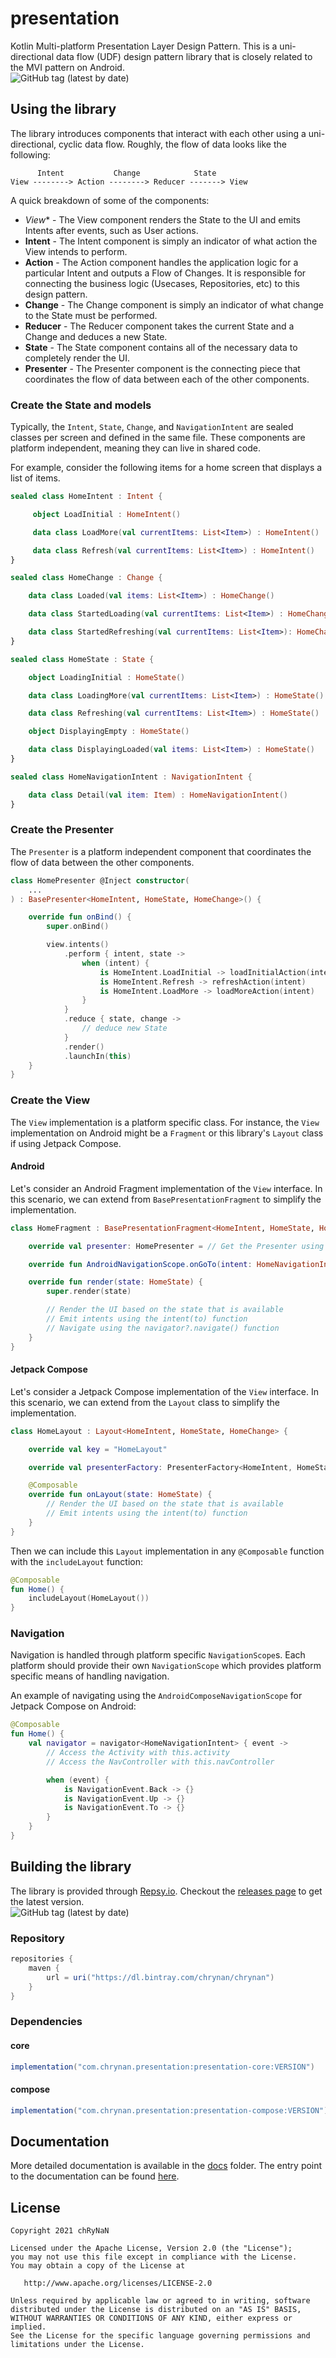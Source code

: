# presentation

Kotlin Multi-platform Presentation Layer Design Pattern. This is a uni-directional data flow (UDF) design pattern library that is closely related to the MVI pattern on Android. <br/>
<img alt="GitHub tag (latest by date)" src="https://img.shields.io/github/v/tag/chRyNaN/presentation">

## Using the library

The library introduces components that interact with each other using a uni-directional, cyclic data flow. Roughly, the flow of data looks like the following:

```
      Intent           Change            State
View --------> Action --------> Reducer -------> View
```

A quick breakdown of some of the components:
* *View** - The View component renders the State to the UI and emits Intents after events, such as User actions.
* **Intent** - The Intent component is simply an indicator of what action the View intends to perform.
* **Action** - The Action component handles the application logic for a particular Intent and outputs a Flow of Changes. It is responsible for connecting the business logic (Usecases, Repositories, etc) to this design pattern.
* **Change** - The Change component is simply an indicator of what change to the State must be performed.
* **Reducer** - The Reducer component takes the current State and a Change and deduces a new State.
* **State** - The State component contains all of the necessary data to completely render the UI.
* **Presenter** - The Presenter component is the connecting piece that coordinates the flow of data between each of the other components.

### Create the State and models

Typically, the `Intent`, `State`, `Change`, and `NavigationIntent` are sealed classes per screen and defined in the same file. These components are platform independent, meaning they can live in shared code.

For example, consider the following items for a home screen that displays a list of items.

```kotlin
sealed class HomeIntent : Intent {

     object LoadInitial : HomeIntent()

     data class LoadMore(val currentItems: List<Item>) : HomeIntent()

     data class Refresh(val currentItems: List<Item>) : HomeIntent()
}

sealed class HomeChange : Change {

    data class Loaded(val items: List<Item>) : HomeChange()

    data class StartedLoading(val currentItems: List<Item>) : HomeChange()

    data class StartedRefreshing(val currentItems: List<Item>): HomeChange()
}

sealed class HomeState : State {

    object LoadingInitial : HomeState()

    data class LoadingMore(val currentItems: List<Item>) : HomeState()

    data class Refreshing(val currentItems: List<Item>) : HomeState()

    object DisplayingEmpty : HomeState()

    data class DisplayingLoaded(val items: List<Item>) : HomeState()
}

sealed class HomeNavigationIntent : NavigationIntent {

    data class Detail(val item: Item) : HomeNavigationIntent()
}
```

### Create the Presenter

The `Presenter` is a platform independent component that coordinates the flow of data between the other components.

```kotlin
class HomePresenter @Inject constructor(
    ...
) : BasePresenter<HomeIntent, HomeState, HomeChange>() {

    override fun onBind() {
        super.onBind()

        view.intents()
            .perform { intent, state ->
                when (intent) {
                    is HomeIntent.LoadInitial -> loadInitialAction(intent)
                    is HomeIntent.Refresh -> refreshAction(intent)
                    is HomeIntent.LoadMore -> loadMoreAction(intent)
                }
            }
            .reduce { state, change ->
                // deduce new State
            }
            .render()
            .launchIn(this)
    }
}
```

### Create the View

The `View` implementation is a platform specific class. For instance, the `View` implementation on Android might be a `Fragment` or this library's `Layout` class if using Jetpack Compose.

#### Android

Let's consider an Android Fragment implementation of the `View` interface. In this scenario, we can extend from `BasePresentationFragment` to simplify the implementation.

```kotlin
class HomeFragment : BasePresentationFragment<HomeIntent, HomeState, HomeChange, HomeNavigationIntent>() {

    override val presenter: HomePresenter = // Get the Presenter using Dependency Injection

    override fun AndroidNavigationScope.onGoTo(intent: HomeNavigationIntent) {} // Handle navigation

    override fun render(state: HomeState) {
        super.render(state)

        // Render the UI based on the state that is available
        // Emit intents using the intent(to) function
        // Navigate using the navigator?.navigate() function
    }
}
```

#### Jetpack Compose

Let's consider a Jetpack Compose implementation of the `View` interface. In this scenario, we can extend from the `Layout` class to simplify the implementation.

```kotlin
class HomeLayout : Layout<HomeIntent, HomeState, HomeChange> {

    override val key = "HomeLayout"

    override val presenterFactory: PresenterFactory<HomeIntent, HomeState, HomeChange> = // Get the Presenter Factory

    @Composable
    override fun onLayout(state: HomeState) {
        // Render the UI based on the state that is available
        // Emit intents using the intent(to) function
    }
}
```

Then we can include this `Layout` implementation in any `@Composable` function with the `includeLayout` function:

```kotlin
@Composable
fun Home() {
    includeLayout(HomeLayout())
}
```

### Navigation

Navigation is handled through platform specific `NavigationScope`s. Each platform should provide their own `NavigationScope` which provides platform specific means of handling navigation.

An example of navigating using the `AndroidComposeNavigationScope` for Jetpack Compose on Android:

```kotlin
@Composable
fun Home() {
    val navigator = navigator<HomeNavigationIntent> { event ->
        // Access the Activity with this.activity
        // Access the NavController with this.navController

        when (event) {
            is NavigationEvent.Back -> {}
            is NavigationEvent.Up -> {}
            is NavigationEvent.To -> {}
        }
    }
}
```

## Building the library

The library is provided through [Repsy.io](https://repsy.io/). Checkout the [releases page](https://github.com/chRyNaN/presentation/releases) to get the latest version. <br/>
<img alt="GitHub tag (latest by date)" src="https://img.shields.io/github/v/tag/chRyNaN/presentation">

### Repository

```groovy
repositories {
    maven {
        url = uri("https://dl.bintray.com/chrynan/chrynan")
    }
}
```

### Dependencies

#### core

```groovy
implementation("com.chrynan.presentation:presentation-core:VERSION")
```

#### compose

```groovy
implementation("com.chrynan.presentation:presentation-compose:VERSION")
```

## Documentation

More detailed documentation is available in the [docs](docs/) folder. The entry point to the documentation can be found [here](docs/index.md).

## License

```
Copyright 2021 chRyNaN

Licensed under the Apache License, Version 2.0 (the "License");
you may not use this file except in compliance with the License.
You may obtain a copy of the License at

   http://www.apache.org/licenses/LICENSE-2.0

Unless required by applicable law or agreed to in writing, software
distributed under the License is distributed on an "AS IS" BASIS,
WITHOUT WARRANTIES OR CONDITIONS OF ANY KIND, either express or implied.
See the License for the specific language governing permissions and
limitations under the License.
```
